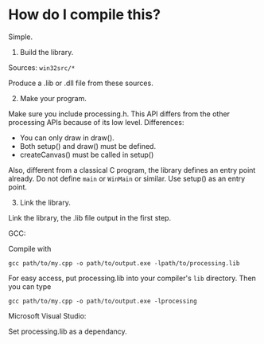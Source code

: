 # How do I compile this?

Simple.

1. Build the library.

Sources:
  `win32src/*`

Produce a .lib or .dll file from these sources.

2. Make your program.

Make sure you include processing.h. This API differs from the other processing
APIs because of its low level. Differences:
- You can only draw in draw().
- Both setup() and draw() must be defined.
- createCanvas() must be called in setup()

Also, different from a classical C program, the library defines an entry point
already. Do not define `main` or `WinMain` or similar. Use setup() as an entry
point.

3. Link the library.

Link the library, the .lib file output in the first step.

GCC:

Compile with

    gcc path/to/my.cpp -o path/to/output.exe -lpath/to/processing.lib

For easy access, put processing.lib into your compiler's `lib` directory. Then
you can type

    gcc path/to/my.cpp -o path/to/output.exe -lprocessing

Microsoft Visual Studio:

Set processing.lib as a dependancy.
